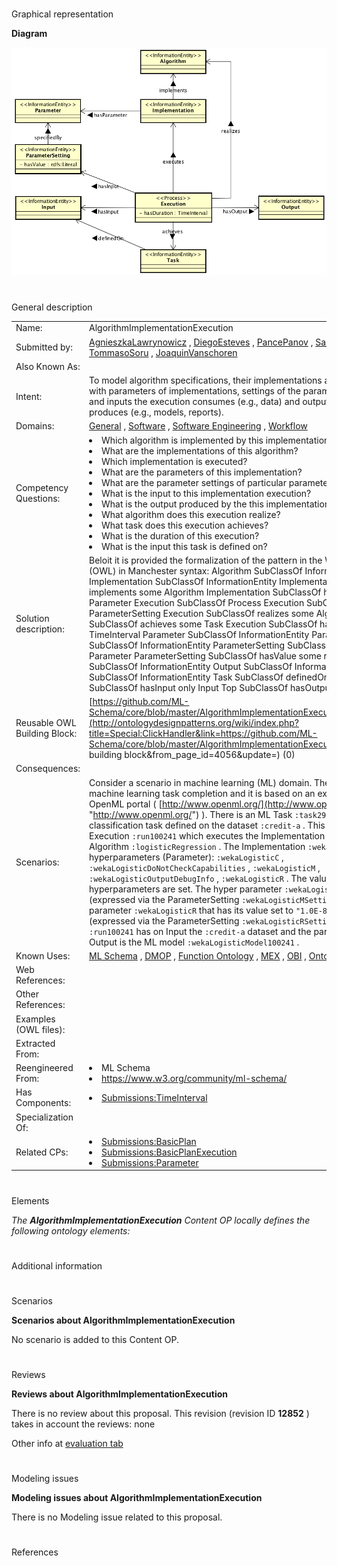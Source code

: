 # 

 Graphical representation



__Diagram__ 





[![Image:AlgorithmImplementationExecution_ver2.png](public/images/2/2b/AlgorithmImplementationExecution_ver2.png)](../Image/AlgorithmImplementationExecution_ver2.png "Image:AlgorithmImplementationExecution_ver2.png")





# 

 General description




|  |  |
| --- | --- |
|  Name:  |  AlgorithmImplementationExecution  |
|  Submitted by:  | [AgnieszkaLawrynowicz](../User/AgnieszkaLawrynowicz "User:AgnieszkaLawrynowicz")  , [DiegoEsteves](http://ontologydesignpatterns.org/wiki/index.php?title=User:DiegoEsteves&action=edit&redlink=1 "User:DiegoEsteves (not yet written)")  , [PancePanov](http://ontologydesignpatterns.org/wiki/index.php?title=User:PancePanov&action=edit&redlink=1 "User:PancePanov (not yet written)")  , [SasoDzeroski](http://ontologydesignpatterns.org/wiki/index.php?title=User:SasoDzeroski&action=edit&redlink=1 "User:SasoDzeroski (not yet written)")  , [TommasoSoru](http://ontologydesignpatterns.org/wiki/index.php?title=User:TommasoSoru&action=edit&redlink=1 "User:TommasoSoru (not yet written)")  , [JoaquinVanschoren](http://ontologydesignpatterns.org/wiki/index.php?title=User:JoaquinVanschoren&action=edit&redlink=1 "User:JoaquinVanschoren (not yet written)")  |
|  Also Known As:  |  |
|  Intent:  |  To model algorithm specifications, their implementations and executions, together with parameters of implementations, settings of the parameters for the execution, and inputs the execution consumes (e.g., data) and outputs the execution produces (e.g., models, reports).  |
|  Domains:  | [General](../Community/General "Community:General")  , [Software](../Community/Software "Community:Software")  , [Software Engineering](../Community/Software_Engineering "Community:Software Engineering")  , [Workflow](../Community/Workflow "Community:Workflow")  |
|  Competency Questions:  | <li>       Which algorithm is implemented by this implementation?      </li><li>       What are the implementations of this algorithm?      </li><li>       Which implementation is executed?      </li><li>       What are the parameters of this implementation?      </li><li>       What are the parameter settings of particular parameters in this execution?      </li><li>       What is the input to this implementation execution?      </li><li>       What is the output produced by the this implementation execution?      </li><li>       What algorithm does this execution realize?      </li><li>       What task does this execution achieves?      </li><li>       What is the duration of this execution?      </li><li>       What is the input this task is defined on?      </li> |
|  Solution description:  |  Beloit it is provided the formalization of the pattern in the Web Ontology Language (OWL) in Manchester syntax:  Algorithm SubClassOf InformationEntity  Implementation SubClassOf InformationEntity  Implementation SubClassOf implements some Algorithm  Implementation SubClassOf hasParameter some Parameter  Execution SubClassOf Process  Execution SubClassOf hasInput some ParameterSetting  Execution SubClassOf realizes some Algorithm  Execution SubClassOf achieves some Task  Execution SubClassOf hasDuration some TimeInterval  Parameter SubClassOf InformationEntity  ParameterSetting SubClassOf InformationEntity  ParameterSetting SubClassOf specifiedBy some Parameter  ParameterSetting SubClassOf hasValue some rdfs:Literal  Input SubClassOf InformationEntity  Output SubClassOf InformationEntity  Task SubClassOf InformationEntity  Task SubClassOf definedOn some Input  Top SubClassOf hasInput only Input  Top SubClassOf hasOutput only Output  |
|  Reusable OWL Building Block:  | [https://github.com/ML-Schema/core/blob/master/AlgorithmImplementationExecution.owl](http://ontologydesignpatterns.org/wiki/index.php?title=Special:ClickHandler&link=https://github.com/ML-Schema/core/blob/master/AlgorithmImplementationExecution.owl&message=OWL building block&from_page_id=4056&update=)  (0)  |
|  Consequences:  |  |
|  Scenarios:  |  Consider a scenario in machine learning (ML) domain. The scenario deals with a machine learning task completion and it is based on an example derived from the OpenML portal ( [http://www.openml.org/](http://www.openml.org/ "http://www.openml.org/")  ).  There is an ML Task `:task29`  which is a supervised classification task defined on the dataset `:credit-a`  . This task is achieved by the Execution `:run100241`  which executes the Implementation `:wekaLogistic`  of the Algorithm `:logisticRegression`  .  The Implementation `:wekaLogistic`  has five hyperparameters (Parameter): `:wekaLogisticC`  , `:wekaLogisticDoNotCheckCapabilities`  , `:wekaLogisticM`  , `:wekaLogisticOutputDebugInfo`  , `:wekaLogisticR`  . The values of two of these hyperparameters are set. The hyper parameter `:wekaLogisticM`  has value set to -1 (expressed via the ParameterSetting `:wekaLogisticMSetting29`  ), and the hyper parameter `:wekaLogisticR`  that has its value set to `"1.0E-8"^^xsd:float`  (expressed via the ParameterSetting `:wekaLogisticRSetting29`  ).  The Execution `:run100241`  has on Input the `:credit-a`  dataset and the parameter settings and its Output is the ML model `:wekaLogisticModel100241`  .  |
|  Known Uses:  | [ML Schema](http://ML%20Schema "http://ML%20Schema")  , [DMOP](http://DMOP "http://DMOP")  , [Function Ontology](http://Function%20Ontology "http://Function%20Ontology")  , [MEX](http://MEX "http://MEX")  , [OBI](http://OBI "http://OBI")  , [OntoDM](http://OntoDM "http://OntoDM")  |
|  Web References:  |  |
|  Other References:  |  |
|  Examples (OWL files):  |  |
|  Extracted From:  |  |
|  Reengineered From:  | <li>       ML Schema      </li><li><a class="external free" href="https://www.w3.org/community/ml-schema/" rel="nofollow" title="https://www.w3.org/community/ml-schema/">        https://www.w3.org/community/ml-schema/       </a></li> |
|  Has Components:  | <li><a href="Submissions%253ATimeInterval.html" title="Submissions:TimeInterval">        Submissions:TimeInterval       </a></li> |
|  Specialization Of:  |  |
|  Related CPs:  | <li><a href="Submissions%253ABasicPlan.html" title="Submissions:BasicPlan">        Submissions:BasicPlan       </a></li><li><a href="Submissions%253ABasicPlanExecution.html" title="Submissions:BasicPlanExecution">        Submissions:BasicPlanExecution       </a></li><li><a href="Submissions%253AParameter.html" title="Submissions:Parameter">        Submissions:Parameter       </a></li> |



  





# 

 Elements



_The
 __AlgorithmImplementationExecution__ 
 Content OP locally defines the following ontology elements:_ 




# 

 Additional information



# 

 Scenarios




__Scenarios about AlgorithmImplementationExecution__ 


 No scenario is added to this Content OP.
 




# 

 Reviews




__Reviews about AlgorithmImplementationExecution__ 


 There is no review about this proposal.
This revision (revision ID
 __12852__ 
 ) takes in account the reviews: none
 



 Other info at
 [evaluation tab](http://ontologydesignpatterns.org/wiki/index.php?title=Submissions:AlgorithmImplementationExecution&action=evaluation "http://ontologydesignpatterns.org/wiki/index.php?title=Submissions:AlgorithmImplementationExecution&action=evaluation") 





  





# 

 Modeling issues




__Modeling issues about AlgorithmImplementationExecution__ 


 There is no Modeling issue related to this proposal.
 




  





# 

 References